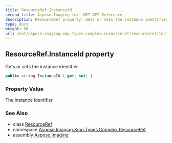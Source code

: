 ```yaml
---
title: ResourceRef.InstanceId
second_title: Aspose.Imaging for .NET API Reference
description: ResourceRef property. Gets or sets the instance identifier
type: docs
weight: 50
url: /net/aspose.imaging.xmp.types.complex.resourceref/resourceref/instanceid/
---
```

## ResourceRef.InstanceId property

Gets or sets the instance identifier.

```csharp
public string InstanceId { get; set; }
```

### Property Value

The instance identifier.

### See Also

* class [ResourceRef](../)
* namespace [Aspose.Imaging.Xmp.Types.Complex.ResourceRef](../../resourceref/)
* assembly [Aspose.Imaging](../../../)


